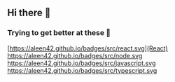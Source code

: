 ## Hi there 👋

### Trying to get better at these 🤔

[https://aleen42.github.io/badges/src/react.svg](React) https://aleen42.github.io/badges/src/node.svg https://aleen42.github.io/badges/src/javascript.svg https://aleen42.github.io/badges/src/typescript.svg
